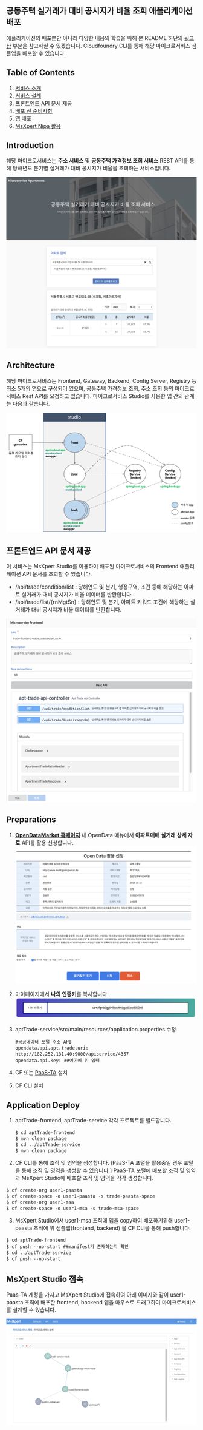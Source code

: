 ## 공동주택 실거래가 대비 공시지가 비율 조회 애플리케이션 배포
애플리케이션의 배포뿐만 아니라 다양한 내용의 학습을 위해 본 README 하단의 [워크샵](#workshops) 부분을 참고하실 수 있겠습니다.
Cloudfoundry CLI를 통해 해당 마이크로서비스 샘플앱을 배포할 수 있습니다.

## Table of Contents
1. [서비스 소개](#Introduction)
2. [서비스 설계](#Architecture) 
3. [프론트엔드 API 문서 제공](#프론트엔드-api-문서-제공)
3. [배포 전 준비사항](#Preparations)
4. [앱 배포](#Application-Deploy)
5. [MsXpert Nipa 활용](#MsXpert-Studio-접속)


## Introduction
해당 마이크로서비스는  **주소 서비스** 및 **공동주택 가격정보 조회 서비스**  REST API를 통해 당해년도 분기별 실거래가 대비 공시지가 비율을 조회하는 서비스입니다.

![img01](./images/img01.png)

## Architecture
해당 마이크로서비스는 Frontend, Gateway, Backend, Config Server, Registry 등 최소 5개의 앱으로 구성되어 있으며, 공동주택 가격정보 조회, 주소 조회 등의 마이크로서비스 Rest API를 요청하고 있습니다.  마이크로서비스 Studio를 사용한 앱 간의 관계는 다음과 같습니다.

![img02](./images/architecture.png)

## 프론트엔드 API 문서 제공
이 서비스는 MsXpert Studio를 이용하여 배포된 마이크로서비스의 Frontend 애플리케이션 API 문서를 조회할 수 있습니다.
- /api/trade/condition/list : 당해연도 및 분기, 행정구역, 조건 등에 해당하는 아파트 실거래가 대비 공시지가 비율 데이터를 반환합니다.
- /api/trade/list/{rnMgtSn} : 당해연도 및 분기, 아파트 키워드 조건에 해당하는 실거래가 대비 공시지가 비율 데이터를 반환합니다.

![img03](./images/img03.png)


## Preparations

1. **[OpenDataMarket 홈페이지](#http://182.252.131.40:3000)** 내  OpenData 메뉴에서 **아파트매매 실거래 상세 자료** API를 활용 신청합니다.
  ![opendata01](./images/opendata01.png)
   
2. 마이페이지에서 **나의 인증키**를 복사합니다.
  ![opendata02](./images/opendata02.png)

3. aptTrade-service/src/main/resources/application.properties 수정
  
   ````
   #공공데이터 포털 주소 API
   opendata.api.apt.trade.uri: http://182.252.131.40:9000/apiservice/4357
   opendata.api.key: ##여기에 키 입력
   ````
      
4. CF 또는 [PaaS-TA](#http://paas-ta.kr) 설치
5. CF  CLI 설치 
       


## Application Deploy
1. aptTrade-frontend, aptTrade-service 각각 프로젝트를 빌드합니다.

    ````
    $ cd aptTrade-frontend 
    $ mvn clean package 
    $ cd ../aptTrade-service
    $ mvn clean package
    ````


2.  CF CLI를 통해 조직 및 영역을 생성합니다. [PaaS-TA 포털을 활용중일 경우 포털을 통해 조직 및 영역을 생성할 수 있습니다.] PaaS-TA 포털에 배포할 조직 및 영역과 MsXpert Studio에 배포할 조직 및 영역을 각각 생성합니다.

  ````
  $ cf create-org user1-paasta
  $ cf create-space -o user1-paasta -s trade-paasta-space
  $ cf create-org user1-msa
  $ cf create-space -o user1-msa -s trade-msa-space
  ```` 
  

3. MsXpert Studio에서 user1-msa	조직에 앱을 copy하여 배포하기위해 user1-paasta 조직에 위 샘플앱(frontend, backend) 을  CF CLI을 통해 push합니다.

  ````
  $ cd aptTrade-frontend
  $ cf push --no-start ##manifest가 존재하는지 확인 
  $ cd ../aptTrade-service
  $ cf push --no-start
  ````

## MsXpert Studio 접속

Paas-TA 계정을 가지고 MsXpert Studio에 접속하여  아래 이미지와 같이 user1-paasta 조직에 배포한 frontend, backend 앱을 마우스로 드래그하여 마이크로서비스를 설계할 수 있습니다.
  
  ![img05](./images/img02.png)

    
